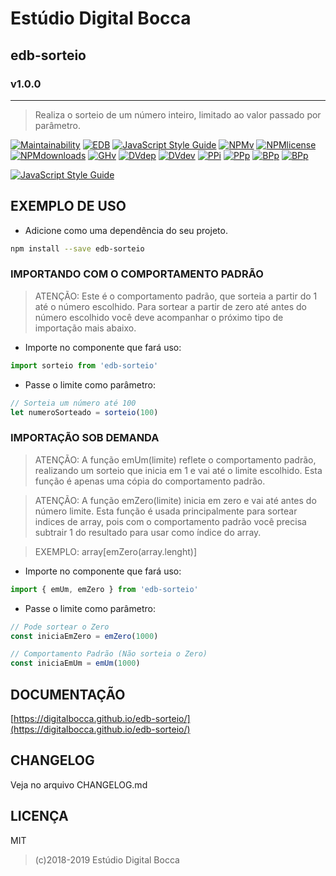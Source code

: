 # Estúdio Digital Bocca

## edb-sorteio

### v1.0.0

---

> Realiza o sorteio de um número inteiro, limitado ao valor passado por parâmetro.

[![Maintainability](https://api.codeclimate.com/v1/badges/bfe807ff929ff634540c/maintainability)](https://codeclimate.com/github/digitalbocca/edb-sorteio/maintainability)
[![EDB](https://badgen.net/badge/produto/EDB/f19b2c)](https://estudiodigitalbocca.com.br)
[![JavaScript Style Guide](https://badgen.net/badge/code%20style/standard/yellow)](https://standardjs.com)
[![NPMv](https://badgen.net/npm/v/edb-sorteio)](https://www.npmjs.com/package/edb-sorteio)
[![NPMlicense](https://badgen.net/npm/license/edb-sorteio)](https://www.npmjs.com/package/edb-sorteio)
[![NPMdownloads](https://badgen.net/npm/dt/edb-sorteio)](https://www.npmjs.com/package/edb-sorteio)
[![GHv](https://badgen.net/github/tag/digitalbocca/edb-sorteio)](https://github.com/digitalbocca/edb-sorteio)
[![DVdep](https://badgen.net/david/dep/digitalbocca/edb-sorteio)](https://www.npmjs.com/package/edb-sorteio)
[![DVdev](https://badgen.net/david/dev/digitalbocca/edb-sorteio)](https://www.npmjs.com/package/edb-sorteio)
[![PPi](https://badgen.net/packagephobia/install/edb-sorteio)](https://www.npmjs.com/package/edb-sorteio)
[![PPp](https://badgen.net/packagephobia/publish/edb-sorteio)](https://www.npmjs.com/package/edb-sorteio)
[![BPp](https://badgen.net/bundlephobia/min/edb-sorteio)](https://www.npmjs.com/package/edb-sorteio)
[![BPp](https://badgen.net/bundlephobia/minzip/edb-sorteio)](https://www.npmjs.com/package/edb-sorteio)

[![JavaScript Style Guide](https://cdn.rawgit.com/standard/standard/master/badge.svg)](https://github.com/standard/standard)

## EXEMPLO DE USO

- Adicione como uma dependência do seu projeto.

```bash
npm install --save edb-sorteio
```

### IMPORTANDO COM O COMPORTAMENTO PADRÃO

> ATENÇÃO: Este é o comportamento padrão, que sorteia a partir do 1 até o número escolhido. Para sortear a partir de zero até antes do número escolhido você deve acompanhar o próximo tipo de importação mais abaixo.

- Importe no componente que fará uso:

```javascript
import sorteio from 'edb-sorteio'
```

- Passe o limite como parâmetro:

```javascript
// Sorteia um número até 100
let numeroSorteado = sorteio(100)
```

### IMPORTAÇÃO SOB DEMANDA

> ATENÇÃO: A função emUm(limite) reflete o comportamento padrão, realizando um sorteio que inicia em 1 e vai até o limite escolhido. Esta função é apenas uma cópia do comportamento padrão.

> ATENÇÃO: A função emZero(limite) inicia em zero e vai até antes do número limite. Esta função é usada principalmente para sortear indices de array, pois com o comportamento padrão você precisa subtrair 1 do resultado para usar como índice do array.

> EXEMPLO: array\[emZero(array.lenght)\]

- Importe no componente que fará uso:

```javascript
import { emUm, emZero } from 'edb-sorteio'
```

- Passe o limite como parâmetro:

```javascript
// Pode sortear o Zero
const iniciaEmZero = emZero(1000)

// Comportamento Padrão (Não sorteia o Zero)
const iniciaEmUm = emUm(1000)
```

## DOCUMENTAÇÃO

[https://digitalbocca.github.io/edb-sorteio/](https://digitalbocca.github.io/edb-sorteio/)

## CHANGELOG

Veja no arquivo CHANGELOG.md

## LICENÇA

MIT

> (c)2018-2019 Estúdio Digital Bocca
